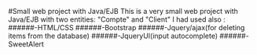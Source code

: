 #Small web project with Java/EJB
This is a very small web project with Java/EJB with two entities: "Compte" and "Client"
I had used also :
	######-HTML/CSS
	######-Bootstrap
	######-Jquery/ajax(for deleting items from the database)
	######-JqueryUI(input autocomplete)
	######-SweetAlert
	